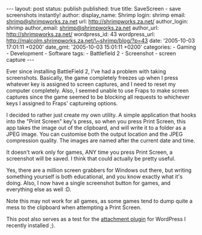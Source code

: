 --- layout: post status: publish published: true title: SaveScreen -
save screenshots instantly! author: display\_name: Shrimp login: shrimp
email: shrimp@shrimpworks.za.net url: http://shrimpworks.za.net/
author\_login: shrimp author\_email: shrimp@shrimpworks.za.net
author\_url: http://shrimpworks.za.net/ wordpress\_id: 43
wordpress\_url: http://malcolm.shrimpworks.za.net/\~shrimp/blog/?p=43
date: '2005-10-03 17:01:11 +0200' date\_gmt: '2005-10-03 15:01:11 +0200'
categories: - Gaming - Development - Software tags: - Battlefield 2 -
Screenshot - screen capture ---

Ever since installing BattleField 2, I've had a problem with taking
screenshots. Basically, the game completely freezes up when I press
whatever key is assigned to screen captures, and I need to reset my
computer completely. Also, I seemed unable to use Fraps to make screen
captures since the game seemed to be blocking all requests to whichever
keys I assigned to Fraps' captureing options.

I decided to rather just create my own utility. A simple application
that hooks into the "Print Screen" key's press, so when you press Print
Screen, this app takes the image out of the clipboard, and will write it
to a folder as a JPEG image. You can customise both the output location
and the JPEG compression quality. The images are named after the current
date and time.

It doesn't work only for games, ANY time you press Print Screen, a
screenshot will be saved. I think that could actually be pretty useful.

Yes, there are a million screen grabbers for Windows out there, but
writing something yourself is both educational, and you know exactly
what it's doing. Also, I now have a single screenshot button for games,
and everything else as well :D.

Note this may not work for all games, as some games tend to dump quite a
mess to the clipboard when attempting a Print Screen.

This post also serves as a test for the [attachment
plugin](http://gordon.knoppe.net/articles/category/attach-files/) for
WordPress I recently installed ;).
